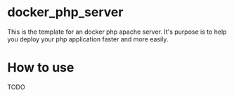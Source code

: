 # docker_php_server
This is the template for an docker php apache server. It's purpose is to help you deploy your php application faster and more easily.

# How to use
TODO
